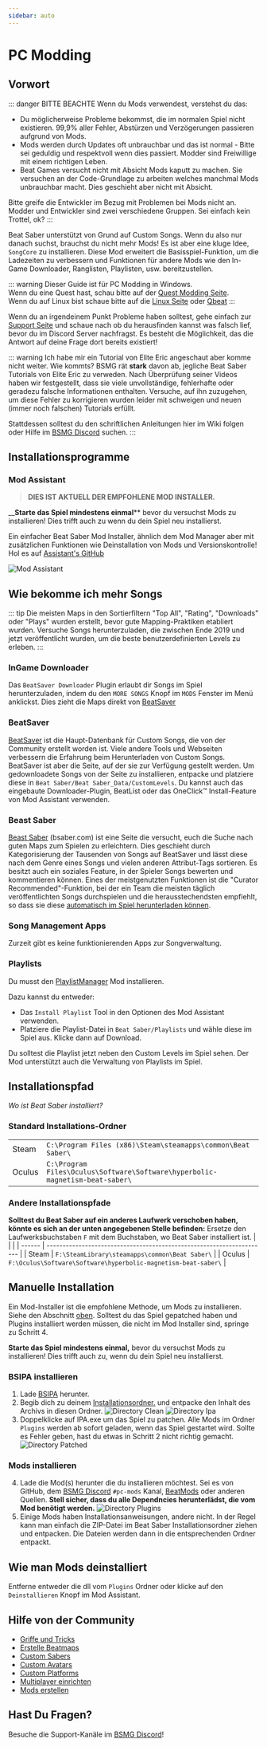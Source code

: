 ```yaml
---
sidebar: auto
---
```


# PC Modding

## Vorwort

::: danger BITTE BEACHTE Wenn du Mods verwendest, verstehst du das:

* Du möglicherweise Probleme bekommst, die im normalen Spiel nicht existieren. 99,9% aller Fehler, Abstürzen und Verzögerungen passieren aufgrund von Mods.
* Mods werden durch Updates oft unbrauchbar und das ist normal - Bitte sei geduldig und respektvoll wenn dies passiert. Modder sind Freiwillige mit einem richtigen Leben.
* Beat Games versucht nicht mit Absicht Mods kaputt zu machen. Sie versuchen an der Code-Grundlage zu arbeiten welches manchmal Mods unbrauchbar macht. Dies geschieht aber nicht mit Absicht.

Bitte greife die Entwickler im Bezug mit Problemen bei Mods nicht an. Modder und Entwickler sind zwei verschiedene Gruppen. Sei einfach kein Trottel, ok? 
:::

Beat Saber unterstützt von Grund auf Custom Songs. Wenn du also nur danach suchst, brauchst du nicht mehr Mods! Es ist aber eine kluge Idee, `SongCore` zu installieren. Diese Mod erweitert die Basisspiel-Funktion, um die Ladezeiten zu verbessern und Funktionen für andere Mods wie den In-Game Downloader, Ranglisten, Playlisten, usw. bereitzustellen.

::: warning Dieser Guide ist für PC Modding in Windows.  
Wenn du eine Quest hast, schau bitte auf der [Quest Modding Seite](/de/quest-modding.md).  
Wenn du auf Linux bist schaue bitte auf die [Linux Seite](/de/modding/linux.md) oder [Qbeat](https://github.com/geefr/beatsaber-linux-goodies/blob/master/README.md) 
:::

Wenn du an irgendeinem Punkt Probleme haben solltest, gehe einfach zur [Support Seite](./support) und schaue nach ob du herausfinden kannst was falsch lief, bevor du im Discord Server nachfragst. Es besteht die Möglichkeit, das die Antwort auf deine Frage dort bereits existiert!

::: warning Ich habe mir ein Tutorial von Elite Eric angeschaut aber komme nicht weiter. Wie kommts? BSMG rät **stark** davon ab, jegliche Beat Saber Tutorials von Elite Eric zu verweden. Nach Überprüfung seiner Videos haben wir festgestellt, dass sie viele unvollständige, fehlerhafte oder geradezu falsche Informationen enthalten. Versuche, auf ihn zuzugehen, um diese Fehler zu korrigieren wurden leider mit schweigen und neuen (immer noch falschen) Tutorials erfüllt.

Stattdessen solltest du den schriftlichen Anleitungen hier im Wiki folgen oder Hilfe im [BSMG Discord](https://discord.gg/beatsabermods) suchen. 
:::

## Installationsprogramme

### Mod Assistant
> **DIES IST AKTUELL DER EMPFOHLENE MOD INSTALLER.**

__**Starte das Spiel mindestens einmal**** bevor du versuchst Mods zu installieren! Dies trifft auch zu wenn du dein Spiel neu installierst.

Ein einfacher Beat Saber Mod Installer, ähnlich dem Mod Manager aber mit zusätzlichen Funktionen wie Deinstallation von Mods und Versionskontrolle! Hol es auf [Assistant's GitHub](https://github.com/Assistant/ModAssistant/releases/latest)

![Mod Assistant](~@images/beginners-guide/modassistant.png)

## Wie bekomme ich mehr Songs
::: tip Die meisten Maps in den Sortierfiltern "Top All", "Rating", "Downloads" oder "Plays" wurden erstellt, bevor gute Mapping-Praktiken etabliert wurden. Versuche Songs herunterzuladen, die zwischen Ende 2019 und jetzt veröffentlicht wurden, um die beste benutzerdefinierten Levels zu erleben. 
:::

### InGame Downloader
Das `BeatSaver Downloader` Plugin erlaubt dir Songs im Spiel herunterzuladen, indem du den `MORE SONGS` Knopf im `MODS` Fenster im Menü anklickst. Dies zieht die Maps direkt von [BeatSaver](https://beatsaver.com)

### BeatSaver
[BeatSaver](https://beatsaver.com) ist die Haupt-Datenbank für Custom Songs, die von der Community erstellt worden ist. Viele andere Tools und Webseiten verbessern die Erfahrung beim Herunterladen von Custom Songs. BeatSaver ist aber die Seite, auf der sie zur Verfügung gestellt werden. Um gedownloadete Songs von der Seite zu installieren, entpacke und platziere diese in `Beat Saber/Beat Saber_Data/CustomLevels`. Du kannst auch das eingebaute Downloader-Plugin, BeatList oder das OneClick™ Install-Feature von Mod Assistant verwenden.

### Beast Saber
[Beast Saber](https://www.bsaber.com) (bsaber.com) ist eine Seite die versucht, euch die Suche nach guten Maps zum Spielen zu erleichtern. Dies geschieht durch Kategorisierung der Tausenden von Songs auf BeatSaver und lässt diese nach dem Genre eines Songs und vielen anderen Attribut-Tags sortieren. Es besitzt auch ein soziales Feature, in der Spieler Songs bewerten und kommentieren können. Eines der meistgenutzten Funktionen ist die "Curator Recommended"-Funktion, bei der ein Team die meisten täglich veröffentlichten Songs durchspielen und die herausstechendsten empfiehlt, so dass sie diese [automatisch im Spiel herunterladen können](https://bsaber.com/beatsync/).

### Song Management Apps

Zurzeit gibt es keine funktionierenden Apps zur Songverwaltung.

### Playlists
Du musst den [PlaylistManager](https://github.com/rithik-b/PlaylistManager/releases/latest) Mod installieren.

Dazu kannst du entweder:

* Das `Install Playlist` Tool in den Optionen des Mod Assistant verwenden.
* Platziere die Playlist-Datei in `Beat Saber/Playlists` und wähle diese im Spiel aus. Klicke dann auf Download.

Du solltest die Playlist jetzt neben den Custom Levels im Spiel sehen. Der Mod unterstützt auch die Verwaltung von Playlists im Spiel.

## Installationspfad
_Wo ist Beat Saber installiert?_

### Standard Installations-Ordner
|        |                                                                                      |
| ------ | ------------------------------------------------------------------------------------ |
| Steam  | `C:\Program Files (x86)\Steam\steamapps\common\Beat Saber\`                  |
| Oculus | `C:\Program Files\Oculus\Software\Software\hyperbolic-magnetism-beat-saber\` |

### Andere Installationspfade
**Solltest du Beat Saber auf ein anderes Laufwerk verschoben haben, könnte es sich an der unten angegebenen Stelle befinden:** Ersetze den Laufwerksbuchstaben `F` mit dem Buchstaben, wo Beat Saber installiert ist.
|        |                                                                       |
| ------ | --------------------------------------------------------------------- |
| Steam  | `F:\SteamLibrary\steamapps\common\Beat Saber\`                 |
| Oculus | `F:\Oculus\Software\Software\hyperbolic-magnetism-beat-saber\` |

## Manuelle Installation
Ein Mod-Installer ist die empfohlene Methode, um Mods zu installieren. Siehe den Abschnitt [oben](#installationsprogramme). Solltest du das Spiel gepatched haben und Plugins installiert werden müssen, die nicht im Mod Installer sind, springe zu Schritt 4.

**Starte das Spiel mindestens einmal,** bevor du versuchst Mods zu installieren! Dies trifft auch zu, wenn du dein Spiel neu installierst.

### BSIPA installieren

1. Lade [BSIPA](https://github.com/bsmg/BeatSaber-IPA-Reloaded/releases) herunter.
2. Begib dich zu deinem [Installationsordner.](#Installationsordner) und entpacke den Inhalt des Archivs in diesen Ordner. ![Directory Clean](~@images/beginners-guide/directory-clean.png "Directory Clean") ![Directory Ipa](~@images/beginners-guide/directory-ipa.png "Directory Ipa")
3. Doppelklicke auf IPA.exe um das Spiel zu patchen. Alle Mods im Ordner `Plugins` werden ab sofort geladen, wenn das Spiel gestartet wird. Sollte es Fehler geben, hast du etwas in Schritt 2 nicht richtig gemacht. ![Directory Patched](~@images/beginners-guide/directory-patched.png "Directory Patched")

### Mods installieren

4. Lade die Mod(s) herunter die du installieren möchtest. Sei es von GitHub, dem [BSMG Discord](https://discord.com/invite/beatsabermods) `#pc-mods` Kanal, [BeatMods](https://beatmods.com/#/mods) oder anderen Quellen. **Stell sicher, dass du alle Dependncies herunterlädst, die vom Mod benötigt werden.** ![Directory Plugins](~@images/beginners-guide/directory-plugins.png "Directory Plugins")
5. Einige Mods haben Installationsanweisungen, andere nicht. In der Regel kann man einfach die ZIP-Datei im Beat Saber Installationsordner ziehen und entpacken. Die Dateien werden dann in die entsprechenden Ordner entpackt.

## Wie man Mods deinstalliert
Entferne entweder die dll vom `Plugins` Ordner oder klicke auf den `Deinstallieren` Knopf im Mod Assistant.

## Hilfe von der Community

* [Griffe und Tricks](./grips-and-tricks.md)
* [Erstelle Beatmaps](/mapping/)
* [Custom Sabers](/models/custom-sabers.md)
* [Custom Avatars](/models/custom-avatars.md)
* [Custom Platforms](/models/custom-platforms.md)
* [Multiplayer einrichten](https://bs.assistant.moe/Multiplayer/)
* [Mods erstellen](/modding/)

## Hast Du Fragen?
Besuche die Support-Kanäle im [BSMG Discord](https://discord.gg/beatsabermods)!
